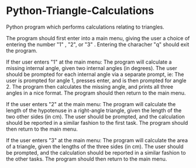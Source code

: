 # Python-Triangle-Calculations
Python program which performs calculations relating to triangles.

The program should first enter into a main menu, giving the user a choice of entering the number "1" , "2", or "3" . Entering the characher "q" should exit the program.

If ther user enters "1" at the main menu: The program will calculate a missing internal angle, given two internal angles (in degrees). The user should be prompted for each internal angle via a separate prompt, ie: The user is prompted for angle 1, presses enter, and is then prompted for angle 2. The program then calculates the missing angle, and prints all three angles in a nice format. The program should then return to the main menu. 

If the user enters "2" at the main menu: The program will calculate the length of the hypotenuse in a right-angle triangle, given the length of the two other sides (in cm). The user should be prompted, and the calculation should be reported in a similar fashion to the first task. The program should then return to the main menu.

If the user enters "3" at the main menu: The program will calculate the area of a triangle, given the lengths of the three sides (in cm). The user should be prompted, and the calculation should be reported in a similar fashion to the other tasks. The program should then return to the main menu.
